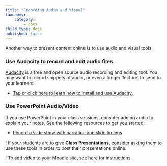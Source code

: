 ```yaml
---
title: 'Recording Audio and Visual'
taxonomy:
    category:
        - docs
child_type: docs
published: false
---
```


Another way to present content online is to use audio and visual tools.  

### Use Audacity to record and edit audio files.
[Audacity](https://www.audacityteam.org/) is a free and open source audio recording and editing tool. You may want to record snippets of audio, or even a longer 'lecture' to send to your learners.
- [Tap or click here to learn how to install and use Audacity.](https://create.twu.ca/help/other-web-tools/audacity)


### Use PowerPoint Audio/Video
If you use PowerPoint in your class sessions, consider adding audio to explain your notes. See the following resources to get you started:
- [Record a slide show with narration and slide timings](https://support.office.com/en-us/article/record-a-slide-show-with-narration-and-slide-timings-0b9502c6-5f6c-40ae-b1e7-e47d8741161c)

! If your students are to give **Class Presentations**, consider asking them to use these tools in order to post their presentations online.

! To add video to your Moodle site, see [here](https://docs.moodle.org/38/en/Video) for instructions.

